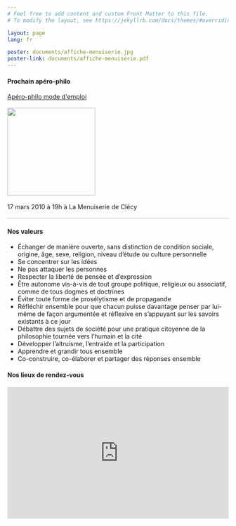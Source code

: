 ```yaml
---
# Feel free to add content and custom Front Matter to this file.
# To modify the layout, see https://jekyllrb.com/docs/themes/#overriding-theme-defaults

layout: page
lang: fr

poster: documents/affiche-menuiserie.jpg
poster-link: documents/affiche-menuiserie.pdf
---
```


#### Prochain apéro-philo

<div class="modeemploi">
<a href="/calendar" >
Apéro-philo mode d'emploi
</a>
</div>

<br />
<div style="text-align: left">
<a href="{{page.poster-link}}">
    <img src="{{page.poster}}" style="width: 200px;" />
</a>
<br />

<br />
17 mars 2010 à 19h à La Menuiserie de Clécy 
</div>

<span style="display: block; width: 100%; border-bottom: 2px solid #dfdfdf" >
&nbsp;
</span>


#### Nos valeurs

- Échanger de manière ouverte, sans distinction de condition sociale, origine, âge, sexe, religion, niveau d’étude ou culture personnelle
- Se concentrer sur les idées
- Ne pas attaquer les personnes
- Respecter la liberté de pensée et d’expression 
- Être autonome vis-à-vis de tout groupe politique, religieux ou associatif, comme de tous dogmes et doctrines
- Éviter toute forme de prosélytisme et de propagande
- Réfléchir ensemble pour que chacun puisse davantage penser par lui-même de façon argumentée et réflexive en s’appuyant sur les savoirs existants à ce jour
- Débattre des sujets de société pour une pratique citoyenne de la philosophie tournée vers l’humain et la cité
- Développer l’altruisme, l’entraide et la participation
- Apprendre et grandir tous ensemble
- Co-construire, co-élaborer et partager des réponses ensemble

#### Nos lieux de rendez-vous

<iframe width="100%" height="300px" frameborder="0" allowfullscreen src="https://umap.openstreetmap.fr/fr/map/aperos_408424?scaleControl=false&miniMap=false&scrollWheelZoom=true&zoomControl=true&allowEdit=false&moreControl=false&searchControl=null&tilelayersControl=null&embedControl=null&datalayersControl=false&onLoadPanel=undefined&captionBar=false#10/48.9369/-0.4611"></iframe>